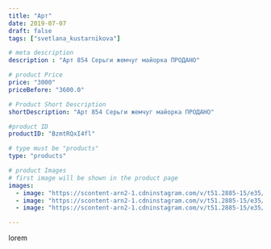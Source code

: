 ```yaml
---
title: "Арт"
date: 2019-07-07
draft: false
tags: ["svetlana_kustarnikova"]

# meta description
description : "Арт 854 Серьги жемчуг майорка ПРОДАНО"

# product Price
price: "3000"
priceBefore: "3600.0"

# Product Short Description
shortDescription: "Арт 854 Серьги жемчуг майорка ПРОДАНО"

#product ID
productID: "BzmtRQxI4fl"

# type must be "products"
type: "products"

# product Images
# first image will be shown in the product page
images:
  - image: "https://scontent-arn2-1.cdninstagram.com/v/t51.2885-15/e35/65110297_781673612273901_754580086044897865_n.jpg?_nc_ht=scontent-arn2-1.cdninstagram.com&_nc_cat=109&_nc_ohc=LI8buFdIgfEAX_dOVW7&se=8&tp=1&oh=2e2e97857f67011409e24bcd7efa2c27&oe=60601B1C&ig_cache_key=MjA4MjU1MDk2OTk0MzY2OTA0NQ%3D%3D.2"
  - image: "https://scontent-arn2-1.cdninstagram.com/v/t51.2885-15/e35/66236182_327540571522722_882450985386132387_n.jpg?_nc_ht=scontent-arn2-1.cdninstagram.com&_nc_cat=106&_nc_ohc=2aZgwIdADMAAX-xTbLZ&tp=1&oh=7c7f4d807d5c67c4663b74d9cbb004f7&oe=6060E380&ig_cache_key=MjA4MjU1MDk2OTk1MjA1NDQxNA%3D%3D.2"
  - image: "https://scontent-arn2-1.cdninstagram.com/v/t51.2885-15/e35/65806446_146860973096929_7123806530951985088_n.jpg?_nc_ht=scontent-arn2-1.cdninstagram.com&_nc_cat=101&_nc_ohc=fSrrQMd3Jh0AX8I-hrx&se=8&tp=1&oh=65dedea4d212b98ab7d5f51e7cda3d01&oe=605DA8F3&ig_cache_key=MjA4MjU1MDk2OTk2MDIzNzYxMw%3D%3D.2"

---
```

lorem
